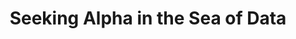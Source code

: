 ---
dual: True
name1: Hungjen Wang
email1: hungjen.wang@franklintempleton.com
website1: https://www.linkedin.com/in/hungjen-wang-7285b95
photo1: assets/images/hungjen.jpeg


name2: Rinne Han
email2: 
website2: https://www.linkedin.com/in/rinne-han-98a7365a/
photo2: assets/images/rinne.jpeg

industry: Franklin Templeton

domain: B08
title: Seeking Alpha in the Sea of Data
bio: "Hi Everyone, I am Hungjen.  I currently work in Franklin Templeton as Head of AI and Optimization Research.  I have worked in Tech and Financial industry for over a decade.  We are currently working on build Gen AI systems to enhance the efficiency and accuracy of the workflow.  It would be great to participate in this program and hear your new ideas. 
<br><br>
Hello everyone, I am Rinne. I am the Lead of Reach Scientist in AI & Optimization Research Team in Franklin Templeton and working on Financial GenAI applications. Welcome to pronounce my name as Renee. I have over 12 years of business experiences on Machine Learning model based applications across different business domains i.e. retail content/image recommendation, dynamic pricing, ads campaign optimization, forecasting, marketing attribution and CRM. I got a Master and a PhD degree from Nagoya University in Japan at 2005 and 2011 where I had dived deep into research areas in statistical learning, data mining and machine learning. My current research interests cover GenAI, reinforcement learning, graphic modeling, recommendation, forecasting and machine learning in Finance etc. Outside of work, I like to be with my family to read books, enjoy yoga, outdoor activities and volunteer activities."
description: "This project aims to critically assess the predictive accuracy of financial analysts with respect to the companies they cover. It focuses on understanding the correlation between analysts' forecasts and actual market performance.  Another project is about using unstructured data to predict asset returns.  This project explores the innovative application of Large Language Models (LLMs) in forecasting asset returns, particularly focusing on the integration of unstructured data with traditional time-series data."
summer: "LangChain, PyTroch"
oldstudent: nan
prerequisites: Advanced programming skills
time: Friday 10-11AM, Zoom
style: We will form a small team and laser focus on a well defined problem to solve. 
seats: 6
tag: Language Models
---